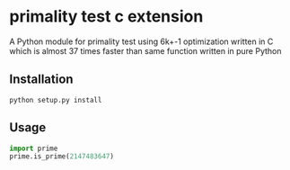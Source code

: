 # primality test c extension
 A Python module for primality test using 6k+-1 optimization written in C which is almost 
 37 times faster than same function written in pure Python

## Installation
```
python setup.py install
```

## Usage
```py
import prime
prime.is_prime(2147483647)
```